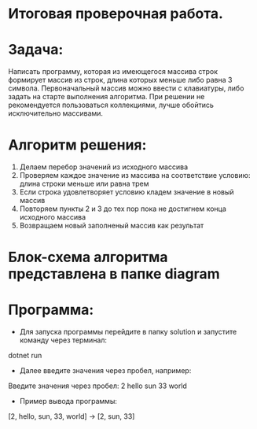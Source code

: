 # Итоговая проверочная работа.

# Задача:

Написать программу, которая из имеющегося массива строк формирует массив из строк, длина которых меньше либо равна 3 символа. Первоначальный массив можно ввести с клавиатуры, либо задать на старте выполнения алгоритма. При решении не рекомендуется пользоваться коллекциями, лучше обойтись исключительно массивами.

# Алгоритм решения:

1. Делаем перебор значений из исходного массива
2. Проверяем каждое значение из массива на соответствие условию: длина строки меньше или равна трем
3. Если строка удовлетворяет условию кладем значение в новый массив
4. Повторяем пункты 2 и 3 до тех пор пока не достигнем конца исходного массива
5. Возвращаем новый заполненый массив как результат

# Блок-схема алгоритма представлена в папке diagram  
# Программа:
* Для запуска программы перейдите в папку solution и запустите команду через терминал:

dotnet run 

* Далее введите значения через пробел, например:

Введите значения через пробел: 2 hello sun 33 world
* Пример вывода программы:

[2, hello, sun, 33, world] -> [2, sun, 33]